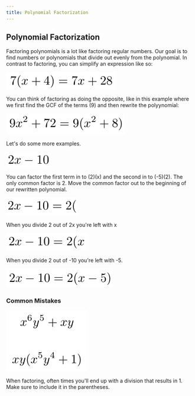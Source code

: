 ```yaml
---
title: Polynomial Factorization
---
```

## Polynomial Factorization

Factoring polynomials is a lot like factoring regular numbers. Our goal is to find numbers or polynomials that divide out evenly from the polynomial. In contrast to factoring, you can simplify 
an expression like so:

<img src="https://github.com/codersc/freeCodeCamp-article-images/blob/master/art6img1.png?raw=true">

You can think of factoring as doing the opposite, like in this example where we first find the GCF of the terms (9) and then rewrite the polyynomial:

<img src="https://github.com/codersc/freeCodeCamp-article-images/blob/master/art6img2.png?raw=true">

Let's do some more examples.

<img src="https://github.com/codersc/freeCodeCamp-article-images/blob/master/art6img3.png?raw=true">

You can factor the first term in to (2)(x) and the second in to (-5)(2). The only common factor is 2.
Move the common factor out to the beginning of our rewritten polynomial.

<img src="https://github.com/codersc/freeCodeCamp-article-images/blob/master/art6img4.png?raw=true">

When you divide 2 out of 2x you're left with x

<img src="https://github.com/codersc/freeCodeCamp-article-images/blob/master/art6img5.png?raw=true">

When you divide 2 out of -10 you're left with -5.

<img src="https://github.com/codersc/freeCodeCamp-article-images/blob/master/art6img6.png?raw=true">

### Common Mistakes

<img src="https://github.com/codersc/freeCodeCamp-article-images/blob/master/art6img7.png?raw=true">

When factoring, often times you'll end up with a division that results in 1. Make sure to include it in
the parentheses.

